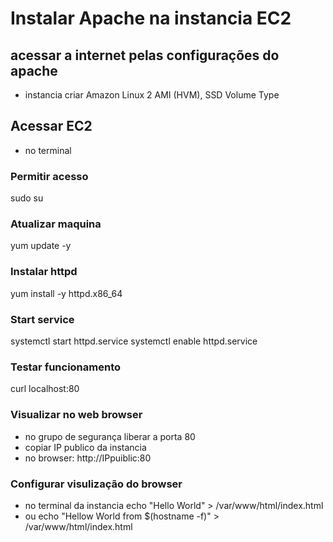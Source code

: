 # Instalar Apache na instancia EC2
## acessar a internet pelas configurações do apache
- instancia criar Amazon Linux 2 AMI (HVM), SSD Volume Type 
## Acessar EC2
- no terminal
### Permitir acesso
sudo su
### Atualizar maquina
yum update -y
### Instalar httpd
yum install -y httpd.x86_64
### Start service
systemctl start httpd.service
systemctl enable httpd.service
### Testar funcionamento
curl localhost:80
### Visualizar no web browser
- no grupo de segurança liberar a porta 80
- copiar IP publico da instancia
- no browser:
http://IPpuiblic:80
### Configurar visulização do browser
- no terminal da instancia
echo "Hello World" > /var/www/html/index.html
- ou
echo "Hellow World from $(hostname -f)" > /var/www/html/index.html

